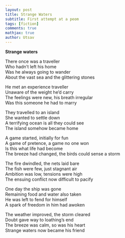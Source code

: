 ```yaml
---
layout: post
title: Strange Waters
subtitle: First attempt at a peom
tags: [fiction]
comments: true
mathjax: true
author: Utsav
---
```


**Strange waters**

There once was a traveller\
Who hadn’t left his home\
Was he always going to wander\
About the vast sea and the glittering stones

He met an experience traveller\
Unaware of the weight he’d carry\
The feelings were new, his breath irregular\
Was this someone he had to marry

They travelled to an island\
She wanted to settle down\
A terrifying ocean is all they could see\
The island somehow became home

A game started, initially for fun\
A game of pretence, a game no one won\
Is this what life had become\
The breeze had changed, the birds could sense a storm

The fire dwindled, the nets laid bare\
The fish were few, just stagnant air\
Ambition was low, tensions were high\
The ensuing conflict now difficult to pacify

One day the ship was gone\
Remaining food and water also taken\
He was left to fend for himself\
A spark of freedom in him had awoken

The weather improved, the storm cleared\
Doubt gave way to loathing’s end\
The breeze was calm, so was his heart\
Strange waters now became his friend
